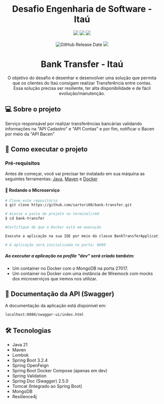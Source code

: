 <div align="center">

# Desafio Engenharia de Software - Itaú

![](https://img.shields.io/badge/Autor-Rodrigo%20Sartori-brightgreen)
![](https://img.shields.io/badge/Language-Java%2021-brightgreen)
![](https://img.shields.io/badge/Framework-Spring%20Boot-brightgreen)
<br><br>
![GitHub Release Date](https://img.shields.io/badge/Release%20Date-Abril%202024-yellowgreen)
![](https://img.shields.io/badge/Status-Em%20Desenvolvimento-orange)

</div>

<div align="center">

# Bank Transfer - Itaú
O objetivo do desafio é desenhar e desenvolver uma solução que permita que os clientes do Itaú consigam realizar Transferência entre contas.
<br>Essa solução precisa ser resiliente, ter alta disponibilidade e de fácil evolução/manutenção.

</div>

## 💻 Sobre o projeto

Serviço responsável por realizar transferências bancárias validando informações na "API Cadastro" e "API Contas" e por 
fim, notificar o Bacen por meio da "API Bacen"

## 🚀 Como executar o projeto

### Pré-requisitos

Antes de começar, você vai precisar ter instalado em sua máquina as seguintes ferramentas:
[Java](https://www.oracle.com/java/technologies/javase/jdk17-archive-downloads.html), [Maven](https://maven.apache.org/download.cgi) e [Docker](https://www.docker.com/products/docker-desktop/)

#### 🎲 Rodando o Microserviço
```bash
# Clone este repositório
$ git clone https://github.com/sartori00/bank-transfer.git

# Acesse a pasta do projeto no terminal/cmd
$ cd bank-transfer

#Certifique de que o Docker está em execução

Execute a aplicação na sua IDE por meio da classe BankTransferApplication.

# A aplicação será inicializada na porta: 8080 
```

##### Ao executar a aplicação no profile "dev" será criado também:
- Um container no Docker com o MongoDB na porta 27017.
- Um container no Docker com uma instância de Wiremock com mocks dos microserviços que iremos nos utilizar.



## 📄 Documentação da API (Swagger)

A documentação da aplicação está disponível em: 

```bash
localhost:8080/swagger-ui/index.html
```

## 🛠 Tecnologias

- Java 21
- Maven
- Lombok
- Spring Boot 3.2.4
- Spring OpenFeign
- Spring Boot Docker Compose (apenas em dev)
- Spring Validation
- Spring Doc (Swagger) 2.5.0
- Tomcat (Integrado ao Spring Boot)
- MongoDB
- Resilience4j